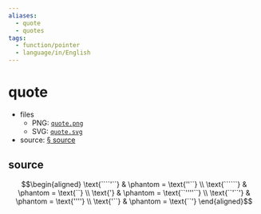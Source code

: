 ```yaml
---
aliases:
  - quote
  - quotes
tags:
  - function/pointer
  - language/in/English
---
```


# quote

- files
  - PNG: [`quote.png`](quote.png)
  - SVG: [`quote.svg`](quote.svg)
- source: [§ source](#source)

## source

<!-- --.- ..- --- - . -....- -.-. .... .- -. -->

$$\begin{aligned} \text{````'``} & \phantom = \text{''``} \\
\text{``````} & \phantom = \text{``} \\
\text{'} & \phantom = \text{``''''``} \\
\text{``'``'} & \phantom = \text{''''} \\
\text{'``} & \phantom = \text{``'} \end{aligned}$$
